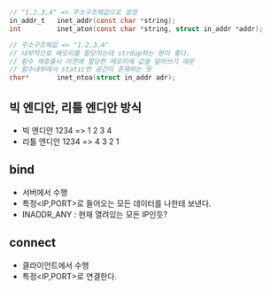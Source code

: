 #

```C
// "1.2.3.4" => 주소구조체값으로 설정
in_addr_t	inet_addr(const char *string);
int			inet_aton(const char *string, struct in_addr *addr);

// 주소구조체값 => "1.2.3.4"
// 내부적으로 메모리를 할당하는데 strdup하는 편이 좋다.
// 함수 재호출시 이전에 할당한 메모리에 값을 덮어쓰기 때문
// 함수내부에서 static한 공간이 존재하는 듯
char*		inet_ntoa(struct in_addr adr);

```

## 빅 엔디안, 리틀 엔디안 방식

- 빅 엔디안
	1234 => 1  2  3  4
- 리틀 엔디안
	1234 => 4  3  2  1

## bind
- 서버에서 수행
- 특정<IP,PORT>로 들어오는 모든 데이터를 나한테 보낸다.
- INADDR_ANY : 현재 열려있는 모든 IP인듯?

## connect
- 클라이언트에서 수행
- 특정<IP,PORT>로 연결한다.

